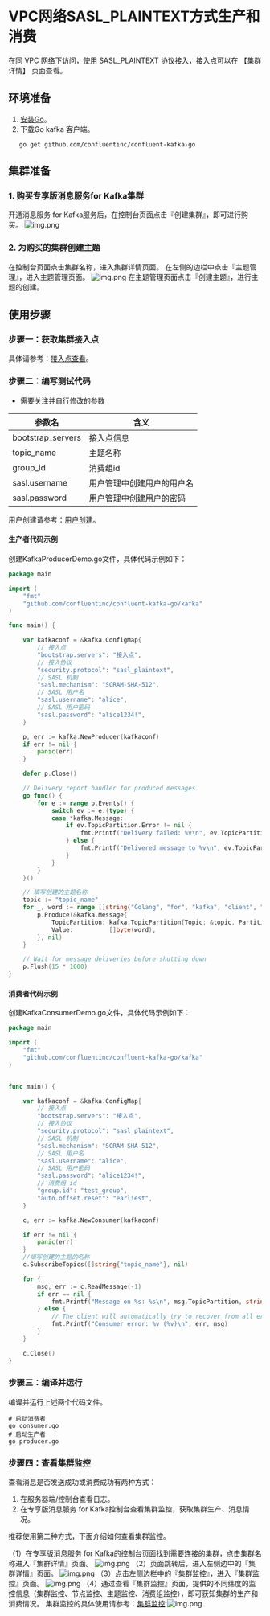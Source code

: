 # VPC网络SASL_PLAINTEXT方式生产和消费
在同 VPC 网络下访问，使用 SASL_PLAINTEXT 协议接入，接入点可以在 【集群详情】 页面查看。
## 环境准备
1. [安装Go](https://golang.org/dl/)。
2. 下载Go kafka 客户端。
```shell
   go get github.com/confluentinc/confluent-kafka-go
```
## 集群准备
### 1. 购买专享版消息服务for Kafka集群
开通消息服务 for Kafka服务后，在控制台页面点击『创建集群』，即可进行购买。
![img.png](../../img/img.png)
### 2. 为购买的集群创建主题
在控制台页面点击集群名称，进入集群详情页面。
在左侧的边栏中点击『主题管理』，进入主题管理页面。
![img.png](../../img/img1.png)
在主题管理页面点击『创建主题』，进行主题的创建。
## 使用步骤
### 步骤一：获取集群接入点
具体请参考：[接入点查看]()。
### 步骤二：编写测试代码
* 需要关注并自行修改的参数

| 参数名               | 含义      |
|-------------------|---------|
| bootstrap_servers | 接入点信息   |
| topic_name        | 主题名称    |
| group_id          | 消费组id   |
| sasl.username                  | 用户管理中创建用户的用户名        |
| sasl.password                  |用户管理中创建用户的密码         |
用户创建请参考：[用户创建]()。
#### 生产者代码示例
创建KafkaProducerDemo.go文件，具体代码示例如下：
```go
package main

import (
	"fmt"
	"github.com/confluentinc/confluent-kafka-go/kafka"
)

func main() {

	var kafkaconf = &kafka.ConfigMap{
		// 接入点
		"bootstrap.servers": "接入点",
		// 接入协议
		"security.protocol": "sasl_plaintext",
		// SASL 机制
		"sasl.mechanism": "SCRAM-SHA-512",
		// SASL 用户名
		"sasl.username": "alice",
		// SASL 用户密码
		"sasl.password": "alice1234!",
	}

	p, err := kafka.NewProducer(kafkaconf)
	if err != nil {
		panic(err)
	}

	defer p.Close()

	// Delivery report handler for produced messages
	go func() {
		for e := range p.Events() {
			switch ev := e.(type) {
			case *kafka.Message:
				if ev.TopicPartition.Error != nil {
					fmt.Printf("Delivery failed: %v\n", ev.TopicPartition)
				} else {
					fmt.Printf("Delivered message to %v\n", ev.TopicPartition)
				}
			}
		}
	}()

	// 填写创建的主题名称
	topic := "topic_name"
	for _, word := range []string{"Golang", "for", "kafka", "client", "test"} {
		p.Produce(&kafka.Message{
			TopicPartition: kafka.TopicPartition{Topic: &topic, Partition: kafka.PartitionAny},
			Value:          []byte(word),
		}, nil)
	}

	// Wait for message deliveries before shutting down
	p.Flush(15 * 1000)
}
```
#### 消费者代码示例
创建KafkaConsumerDemo.go文件，具体代码示例如下：
```go
package main

import (
	"fmt"
	"github.com/confluentinc/confluent-kafka-go/kafka"
)


func main() {

	var kafkaconf = &kafka.ConfigMap{
		// 接入点
		"bootstrap.servers": "接入点",
		// 接入协议
		"security.protocol": "sasl_plaintext",
		// SASL 机制
		"sasl.mechanism": "SCRAM-SHA-512",
		// SASL 用户名
		"sasl.username": "alice",
		// SASL 用户密码
		"sasl.password": "alice1234!",
		// 消费组 id
		"group.id": "test_group",
		"auto.offset.reset": "earliest",
	}

	c, err := kafka.NewConsumer(kafkaconf)

	if err != nil {
		panic(err)
	}
	//填写创建的主题的名称
	c.SubscribeTopics([]string{"topic_name"}, nil)

	for {
		msg, err := c.ReadMessage(-1)
		if err == nil {
			fmt.Printf("Message on %s: %s\n", msg.TopicPartition, string(msg.Value))
		} else {
			// The client will automatically try to recover from all errors.
			fmt.Printf("Consumer error: %v (%v)\n", err, msg)
		}
	}

	c.Close()
}
```
### 步骤三：编译并运行
编译并运行上述两个代码文件。
```shell
# 启动消费者
go consumer.go
# 启动生产者
go producer.go
```
### 步骤四：查看集群监控
查看消息是否发送成功或消费成功有两种方式：
1. 在服务器端/控制台查看日志。
2. 在专享版消息服务 for Kafka控制台查看集群监控，获取集群生产、消息情况。

推荐使用第二种方式，下面介绍如何查看集群监控。

（1）在专享版消息服务 for Kafka的控制台页面找到需要连接的集群，点击集群名称进入『集群详情』页面。
![img.png](../../img/img2.png)
（2）页面跳转后，进入左侧边中的『集群详情』页面。
![img.png](../../img/img3.png)
（3）点击左侧边栏中的『集群监控』，进入『集群监控』页面。
![img.png](../../img/img4.png)
（4）通过查看『集群监控』页面，提供的不同纬度的监控信息（集群监控、节点监控、主题监控、消费组监控），即可获知集群的生产和消费情况。
集群监控的具体使用请参考：[集群监控]()
![img.png](../../img/img5.png)